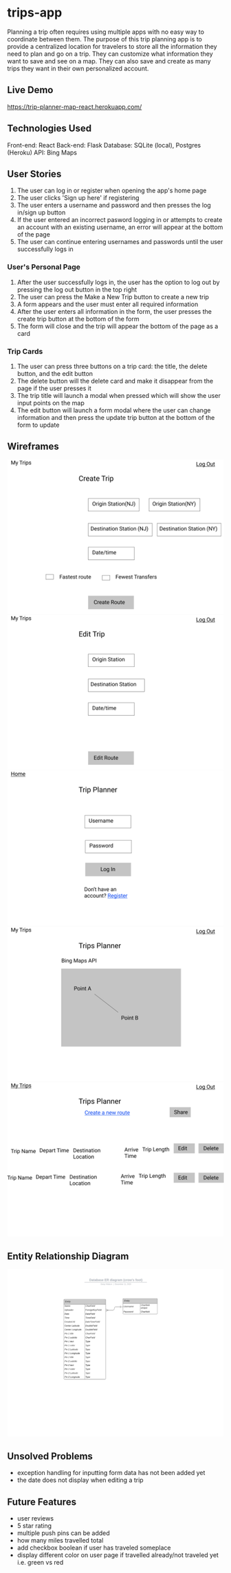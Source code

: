 # trips-app
Planning a trip often requires using multiple apps with no easy way to coordinate between them. The purpose of this trip planning app is to provide a centralized location for travelers to store all the information they need to plan and go on a trip. They can customize what information they want to save and see on a map. They can also save and create as many trips they want in their own personalized account. 

## Live Demo
https://trip-planner-map-react.herokuapp.com/

## Technologies Used
Front-end: React
Back-end: Flask
Database: SQLite (local), Postgres (Heroku)
API: Bing Maps

## User Stories 
1. The user can log in or register when opening the app's home page
2. The user clicks 'Sign up here' if registering
3. The user enters a username and password and then presses the log in/sign up button
4. If the user entered an incorrect pasword logging in or attempts to create an account with an existing username, an error will appear at the bottom of the page
5. The user can continue entering usernames and passwords until the user successfully logs in 

### User's Personal Page
1. After the user successfully logs in, the user has the option to log out by pressing the log out button in the top right
2. The user can press the Make a New Trip button to create a new trip
3. A form appears and the user must enter all required information
4. After the user enters all information in the form, the user presses the create trip button at the bottom of the form
5. The form will close and the trip will appear the bottom of the page as a card

### Trip Cards
1. The user can press three buttons on a trip card: the title, the delete button, and the edit button
2. The delete button will the delete card and make it disappear from the page if the user presses it
3. The trip title will launch a modal when pressed which will show the user input points on the map
4. The edit button will launch a form modal where the user can change information and then press the update trip button at the bottom of the form to update

## Wireframes
![Create Route](https://github.com/daisywatson/trips-app/blob/master/Images/Create-route.jpg)
![Edit Route](https://github.com/daisywatson/trips-app/blob/master/Images/Edit-route.jpg)
![Homepage](https://github.com/daisywatson/trips-app/blob/master/Images/Homepage.jpg)
![Map](https://github.com/daisywatson/trips-app/blob/master/Images/Map.jpg)
![User Personal Page](https://github.com/daisywatson/trips-app/blob/master/Images/User-personal-page.jpg)

## Entity Relationship Diagram
![ER Diagram](https://github.com/daisywatson/trips-app/blob/master/Images/Database-ER%20diagram.jpeg)

## Unsolved Problems
- exception handling for inputting form data has not been added yet
- the date does not display when editing a trip

## Future Features
- user reviews 
- 5 star rating
- multiple push pins can be added 
- how many miles travelled total 
- add checkbox boolean if user has traveled someplace 
- display different color on user page if travelled already/not traveled yet i.e. green vs red 
